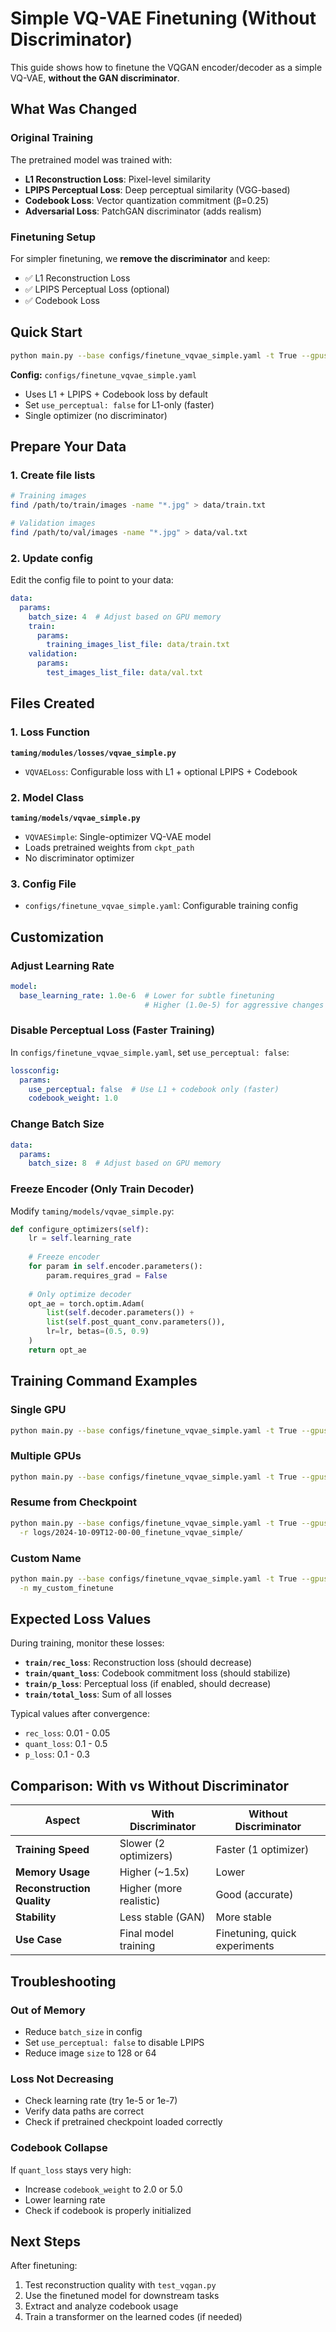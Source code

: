 # Simple VQ-VAE Finetuning (Without Discriminator)

This guide shows how to finetune the VQGAN encoder/decoder as a simple VQ-VAE, **without the GAN discriminator**.

## What Was Changed

### Original Training
The pretrained model was trained with:
- **L1 Reconstruction Loss**: Pixel-level similarity
- **LPIPS Perceptual Loss**: Deep perceptual similarity (VGG-based)
- **Codebook Loss**: Vector quantization commitment (β=0.25)
- **Adversarial Loss**: PatchGAN discriminator (adds realism)

### Finetuning Setup
For simpler finetuning, we **remove the discriminator** and keep:
- ✅ L1 Reconstruction Loss
- ✅ LPIPS Perceptual Loss (optional)
- ✅ Codebook Loss

## Quick Start

```bash
python main.py --base configs/finetune_vqvae_simple.yaml -t True --gpus 0,
```

**Config:** `configs/finetune_vqvae_simple.yaml`
- Uses L1 + LPIPS + Codebook loss by default
- Set `use_perceptual: false` for L1-only (faster)
- Single optimizer (no discriminator)

## Prepare Your Data

### 1. Create file lists

```bash
# Training images
find /path/to/train/images -name "*.jpg" > data/train.txt

# Validation images
find /path/to/val/images -name "*.jpg" > data/val.txt
```

### 2. Update config

Edit the config file to point to your data:

```yaml
data:
  params:
    batch_size: 4  # Adjust based on GPU memory
    train:
      params:
        training_images_list_file: data/train.txt
    validation:
      params:
        test_images_list_file: data/val.txt
```

## Files Created

### 1. Loss Function
**`taming/modules/losses/vqvae_simple.py`**
- `VQVAELoss`: Configurable loss with L1 + optional LPIPS + Codebook

### 2. Model Class
**`taming/models/vqvae_simple.py`**
- `VQVAESimple`: Single-optimizer VQ-VAE model
- Loads pretrained weights from `ckpt_path`
- No discriminator optimizer

### 3. Config File
- `configs/finetune_vqvae_simple.yaml`: Configurable training config

## Customization

### Adjust Learning Rate

```yaml
model:
  base_learning_rate: 1.0e-6  # Lower for subtle finetuning
                              # Higher (1.0e-5) for aggressive changes
```

### Disable Perceptual Loss (Faster Training)

In `configs/finetune_vqvae_simple.yaml`, set `use_perceptual: false`:

```yaml
lossconfig:
  params:
    use_perceptual: false  # Use L1 + codebook only (faster)
    codebook_weight: 1.0
```

### Change Batch Size

```yaml
data:
  params:
    batch_size: 8  # Adjust based on GPU memory
```

### Freeze Encoder (Only Train Decoder)

Modify `taming/models/vqvae_simple.py`:

```python
def configure_optimizers(self):
    lr = self.learning_rate
    
    # Freeze encoder
    for param in self.encoder.parameters():
        param.requires_grad = False
    
    # Only optimize decoder
    opt_ae = torch.optim.Adam(
        list(self.decoder.parameters()) +
        list(self.post_quant_conv.parameters()),
        lr=lr, betas=(0.5, 0.9)
    )
    return opt_ae
```

## Training Command Examples

### Single GPU
```bash
python main.py --base configs/finetune_vqvae_simple.yaml -t True --gpus 0,
```

### Multiple GPUs
```bash
python main.py --base configs/finetune_vqvae_simple.yaml -t True --gpus 0,1,2,3
```

### Resume from Checkpoint
```bash
python main.py --base configs/finetune_vqvae_simple.yaml -t True --gpus 0, \
  -r logs/2024-10-09T12-00-00_finetune_vqvae_simple/
```

### Custom Name
```bash
python main.py --base configs/finetune_vqvae_simple.yaml -t True --gpus 0, \
  -n my_custom_finetune
```

## Expected Loss Values

During training, monitor these losses:

- **`train/rec_loss`**: Reconstruction loss (should decrease)
- **`train/quant_loss`**: Codebook commitment loss (should stabilize)
- **`train/p_loss`**: Perceptual loss (if enabled, should decrease)
- **`train/total_loss`**: Sum of all losses

Typical values after convergence:
- `rec_loss`: 0.01 - 0.05
- `quant_loss`: 0.1 - 0.5
- `p_loss`: 0.1 - 0.3

## Comparison: With vs Without Discriminator

| Aspect | With Discriminator | Without Discriminator |
|--------|-------------------|----------------------|
| **Training Speed** | Slower (2 optimizers) | Faster (1 optimizer) |
| **Memory Usage** | Higher (~1.5x) | Lower |
| **Reconstruction Quality** | Higher (more realistic) | Good (accurate) |
| **Stability** | Less stable (GAN) | More stable |
| **Use Case** | Final model training | Finetuning, quick experiments |

## Troubleshooting

### Out of Memory
- Reduce `batch_size` in config
- Set `use_perceptual: false` to disable LPIPS
- Reduce image `size` to 128 or 64

### Loss Not Decreasing
- Check learning rate (try 1e-5 or 1e-7)
- Verify data paths are correct
- Check if pretrained checkpoint loaded correctly

### Codebook Collapse
If `quant_loss` stays very high:
- Increase `codebook_weight` to 2.0 or 5.0
- Lower learning rate
- Check if codebook is properly initialized

## Next Steps

After finetuning:
1. Test reconstruction quality with `test_vqgan.py`
2. Use the finetuned model for downstream tasks
3. Extract and analyze codebook usage
4. Train a transformer on the learned codes (if needed)

